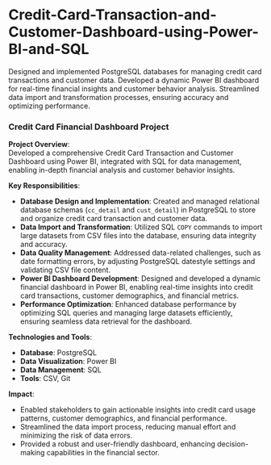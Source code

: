 # Credit-Card-Transaction-and-Customer-Dashboard-using-Power-BI-and-SQL
Designed and implemented PostgreSQL databases for managing credit card transactions and customer data. Developed a dynamic Power BI dashboard for real-time financial insights and customer behavior analysis. Streamlined data import and transformation processes, ensuring accuracy and optimizing performance.

### Credit Card Financial Dashboard Project

**Project Overview**:  
Developed a comprehensive Credit Card Transaction and Customer Dashboard using Power BI, integrated with SQL for data management, enabling in-depth financial analysis and customer behavior insights.

**Key Responsibilities**:
- **Database Design and Implementation**: Created and managed relational database schemas (`cc_detail` and `cust_detail`) in PostgreSQL to store and organize credit card transaction and customer data.
- **Data Import and Transformation**: Utilized SQL `COPY` commands to import large datasets from CSV files into the database, ensuring data integrity and accuracy.
- **Data Quality Management**: Addressed data-related challenges, such as date formatting errors, by adjusting PostgreSQL datestyle settings and validating CSV file content.
- **Power BI Dashboard Development**: Designed and developed a dynamic financial dashboard in Power BI, enabling real-time insights into credit card transactions, customer demographics, and financial metrics.
- **Performance Optimization**: Enhanced database performance by optimizing SQL queries and managing large datasets efficiently, ensuring seamless data retrieval for the dashboard.

**Technologies and Tools**:
- **Database**: PostgreSQL
- **Data Visualization**: Power BI
- **Data Management**: SQL
- **Tools**: CSV, Git

**Impact**:
- Enabled stakeholders to gain actionable insights into credit card usage patterns, customer demographics, and financial performance.
- Streamlined the data import process, reducing manual effort and minimizing the risk of data errors.
- Provided a robust and user-friendly dashboard, enhancing decision-making capabilities in the financial sector.
